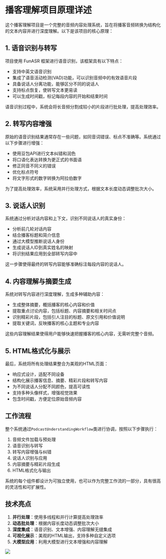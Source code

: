 

# 播客理解项目原理详述

这个播客理解项目是一个完整的音频内容处理系统，旨在将播客音频转换为结构化的文本内容并进行深度理解。以下是该项目的核心原理：

## 1. 语音识别与转写

项目使用 FunASR 框架进行语音识别，该框架具有以下特点：
- 支持中英文语音识别
- 集成了语音活动检测(VAD)功能，可以识别音频中的有效语音片段
- 具备说话人分离功能，能够区分不同的说话人
- 支持标点恢复，使转写文本更易读
- 可以生成时间戳，标记每段内容的开始和结束时间

语音识别过程中，系统会将长音频分割成较小的片段进行批处理，提高处理效率。

## 2. 转写内容增强

原始的语音识别结果通常存在一些问题，如同音词错误、标点不准确等。系统通过以下步骤进行增强：
- 使用豆包API进行文本纠错和润色
- 将口语化表达转换为更正式的书面语
- 修正同音不同义的错误
- 优化标点符号
- 将文字形式的数字转换为阿拉伯数字

为了提高处理效率，系统采用并行处理方式，根据文本长度动态调整批次大小。

## 3. 说话人识别

系统通过分析对话内容和上下文，识别不同说话人的真实身份：
- 分析前几轮对话内容
- 结合播客标题和简介信息
- 通过大模型推断说话人身份
- 生成说话人ID到真实姓名的映射
- 将识别结果应用到全部转写内容中

这一步骤使得最终的转写内容能够准确标注每段内容的说话人。

## 4. 内容理解与摘要生成

系统对转写内容进行深度理解，生成多种辅助内容：
- 生成整体摘要，概括播客的核心内容和价值
- 提取重点讨论内容，包括标题、内容摘要和相关时间点
- 识别精彩片段，包括引人注目的标题、原文引用和价值说明
- 提取关键词，反映播客的核心主题和专业内容

这些内容理解结果使得用户能够快速把握播客的核心内容，无需听完整个音频。

## 5. HTML格式化与展示

最后，系统将所有处理结果整合为美观的HTML页面：
- 响应式设计，适配不同设备
- 结构化展示播客信息、摘要、精彩片段和转写内容
- 为不同说话人分配不同颜色，提高可读性
- 支持多种头像样式，增强视觉效果
- 包含时间戳，方便定位原始音频内容

## 工作流程

整个系统通过`PodcastUnderstandingWorkflow`类进行协调，按照以下步骤执行：
1. 音频文件加载与预处理
2. 语音识别与转写
3. 转写内容增强与纠错
4. 说话人识别与应用
5. 内容摘要与精彩片段生成
6. HTML格式化与输出

系统的每个组件都设计为可独立使用，也可以作为完整工作流的一部分，具有很高的灵活性和可扩展性。

## 技术亮点

1. **并行处理**：使用多线程和并行计算提高处理效率
2. **动态批处理**：根据内容长度动态调整批次大小
3. **深度集成**：语音识别、文本增强、内容理解无缝集成
4. **可视化展示**：美观的HTML输出，支持多种自定义选项
5. **大模型应用**：利用大模型进行文本增强和内容理解

[![](https://mermaid.ink/img/pako:eNqVlu9P4kgYx_8VUt-OydLioeSyiVhrRX2zbu7FFV9UOhVySElpcz82m-gdAp6i7Ol6enFR1Ij3QzS36q2gu_8MMy3_xQ5M1ZGwe1lekE7nO995ns88M9MXXMzQIBfi5kw1Hfc9F6MpH_nFkmomI0LdlzaNGMxkfHoimQz16UN6UA-CjGUa38FQ30AwODD0xGv2f5_QrHiIT_8AYkbSMEN9giB0uWmqpd5ZDUINzt5baYNqYFD_Aqt5EnbS84JP9Fk9du8laAPq4JeEZdhW2rbuzIZgDOr3Zl_FggNB7f_N6P-wgn87RbWD1t7b1sErvJVvNq5mfP39T31hxT07Ja_dsxwq_I12Tr6eNZ9OpyGMxZ_BmDGXSvwEzRnqEu6MGFHQ2h6qrri3_6DcjtPYwOXdGXayjD1LV411bm1f4dolFdx5-aJc8_aDs3ki2anh6We4ksPlqyhH4_J7geGLBvr1BB8u4MuVdmzfDIszjI2fqnnFzf9FdOyUbTWxZdU8VQvE-8I9e9Os11Eh5xw3WI1ANQEF7-edn6_x4gE6KrKCAMVA38CUxuY-0ukTFQoH5ZZQ7RodlNFNvTciVtGNSKSI0PWVW1lFR1mnlPPgiH4FlVY7iRad-n5rc4eJT6RIRN5LoHmzjVa3WAGlIAoKWj8kwEiszevj1psD8szKKAiRgHh9jk5_x_s36Ga9y4qyGO3JYlSheaHSmvNHliVCS096WAW6YJ-qokeibkqSR-moik8qqLxCFhSXSx4oiYA6uybDPc6dPiZ-ibKS-IdQ8PY-Os86m3u48EhJoUkEWn2TlOxDAZWKTvWcVVJuYz2ZjCno3fH92OaHCl486wlHVmiLLLpbPWy-W8Ovtt3jxc9VEZV285G7-FCVx0f2KzRT_PqiebvxaI7OYMpHJrW0XkLrW618kVSUWztxa3VWRuHI7X3VXiPn3_fo9k9nOU8iYWWUjBzw3NDS29ZmjdQwq6EVNd6T3vgjKN7R09FHFPn51GR3iXZhaktout2QItTEr-ByFjXqrcol2Q4d_ywTW4TSiPB3NVAlYSzj_f_IpKyM0ogIZONcoFIBLy_g3WVvcRkZpTHRM9MJBe8uOI1CO2QaDc1zUnHfb6B8vcexO-Wd8WjpF7JhcbHmHfBeL93MbENiGzLbiLC-nevINwxGwCgYA-NgqnNdsn1hIAIJyCBCb79HXX4Q5kFYAOEAEP1A5IEoADEAJD-QeCAJQPYDmQcyeQiAiB9EeEC4eLc7azQBJr37kAPcPDTn1YRGPg9etDVRzorDeRjlQuRRg7pqJ60oF029JFLVtozpH1MxLmSZNgScadhzcS6kq8kMadlpkgsUEyopkPn7t2k19a1hPLShlrAMc4p-kHS-SwD5LmnP73mSxYPmiGGnLC4UePkRHveDog?type=png)](https://mermaid-live.nodejs.cn/edit#pako:eNqVlu9P4kgYx_8VUt-OydLioeSyiVhrRX2zbu7FFV9UOhVySElpcz82m-gdAp6i7Ol6enFR1Ij3QzS36q2gu_8MMy3_xQ5M1ZGwe1lekE7nO995ns88M9MXXMzQIBfi5kw1Hfc9F6MpH_nFkmomI0LdlzaNGMxkfHoimQz16UN6UA-CjGUa38FQ30AwODD0xGv2f5_QrHiIT_8AYkbSMEN9giB0uWmqpd5ZDUINzt5baYNqYFD_Aqt5EnbS84JP9Fk9du8laAPq4JeEZdhW2rbuzIZgDOr3Zl_FggNB7f_N6P-wgn87RbWD1t7b1sErvJVvNq5mfP39T31hxT07Ja_dsxwq_I12Tr6eNZ9OpyGMxZ_BmDGXSvwEzRnqEu6MGFHQ2h6qrri3_6DcjtPYwOXdGXayjD1LV411bm1f4dolFdx5-aJc8_aDs3ki2anh6We4ksPlqyhH4_J7geGLBvr1BB8u4MuVdmzfDIszjI2fqnnFzf9FdOyUbTWxZdU8VQvE-8I9e9Os11Eh5xw3WI1ANQEF7-edn6_x4gE6KrKCAMVA38CUxuY-0ukTFQoH5ZZQ7RodlNFNvTciVtGNSKSI0PWVW1lFR1mnlPPgiH4FlVY7iRad-n5rc4eJT6RIRN5LoHmzjVa3WAGlIAoKWj8kwEiszevj1psD8szKKAiRgHh9jk5_x_s36Ga9y4qyGO3JYlSheaHSmvNHliVCS096WAW6YJ-qokeibkqSR-moik8qqLxCFhSXSx4oiYA6uybDPc6dPiZ-ibKS-IdQ8PY-Os86m3u48EhJoUkEWn2TlOxDAZWKTvWcVVJuYz2ZjCno3fH92OaHCl486wlHVmiLLLpbPWy-W8Ovtt3jxc9VEZV285G7-FCVx0f2KzRT_PqiebvxaI7OYMpHJrW0XkLrW618kVSUWztxa3VWRuHI7X3VXiPn3_fo9k9nOU8iYWWUjBzw3NDS29ZmjdQwq6EVNd6T3vgjKN7R09FHFPn51GR3iXZhaktout2QItTEr-ByFjXqrcol2Q4d_ywTW4TSiPB3NVAlYSzj_f_IpKyM0ogIZONcoFIBLy_g3WVvcRkZpTHRM9MJBe8uOI1CO2QaDc1zUnHfb6B8vcexO-Wd8WjpF7JhcbHmHfBeL93MbENiGzLbiLC-nevINwxGwCgYA-NgqnNdsn1hIAIJyCBCb79HXX4Q5kFYAOEAEP1A5IEoADEAJD-QeCAJQPYDmQcyeQiAiB9EeEC4eLc7azQBJr37kAPcPDTn1YRGPg9etDVRzorDeRjlQuRRg7pqJ60oF029JFLVtozpH1MxLmSZNgScadhzcS6kq8kMadlpkgsUEyopkPn7t2k19a1hPLShlrAMc4p-kHS-SwD5LmnP73mSxYPmiGGnLC4UePkRHveDog)

